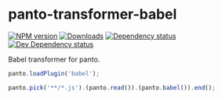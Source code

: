 # panto-transformer-babel
[![NPM version][npm-image]][npm-url] [![Downloads][downloads-image]][npm-url] [![Dependency status][david-dm-image]][david-dm-url] [![Dev Dependency status][david-dm-dev-image]][david-dm-dev-url]

Babel transformer for panto.

```js
panto.loadPlugin('babel');

panto.pick('**/*.js').(panto.read()).(panto.babel()).end();
```

[npm-url]: https://npmjs.org/package/panto-transformer-babel
[downloads-image]: http://img.shields.io/npm/dm/panto-transformer-babel.svg
[npm-image]: http://img.shields.io/npm/v/panto-transformer-babel.svg
[david-dm-url]:https://david-dm.org/pantojs/panto-transformer-babel
[david-dm-image]:https://david-dm.org/pantojs/panto-transformer-babel.svg
[david-dm-dev-url]:https://david-dm.org/pantojs/panto-transformer-babel#info=devDependencies
[david-dm-dev-image]:https://david-dm.org/pantojs/panto-transformer-babel/dev-status.svg
